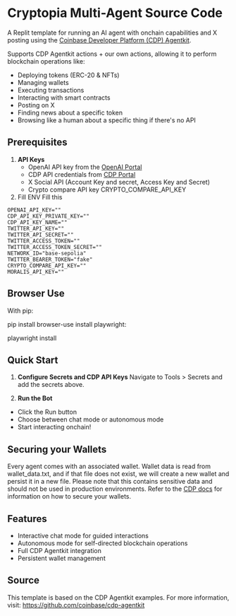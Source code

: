 # Cryptopia Multi-Agent Source Code

A Replit template for running an AI agent with onchain capabilities and X posting using the [Coinbase Developer Platform (CDP) Agentkit](https://github.com/coinbase/cdp-agentkit/).

Supports CDP Agentkit actions + our own actions, allowing it to perform blockchain operations like:
- Deploying tokens (ERC-20 & NFTs)
- Managing wallets
- Executing transactions
- Interacting with smart contracts
- Posting on X
- Finding news about a specific token
- Browsing like a human about a specific thing if there's no API

## Prerequisites

1. **API Keys**
   - OpenAI API key from the [OpenAI Portal](https://platform.openai.com/api-keys)
   - CDP API credentials from [CDP Portal](https://portal.cdp.coinbase.com/access/api)
   - X Social API (Account Key and secret, Access Key and Secret)
   - Crypto compare API key CRYPTO_COMPARE_API_KEY
2. Fill ENV
Fill this
```
OPENAI_API_KEY=""
CDP_API_KEY_PRIVATE_KEY=""
CDP_API_KEY_NAME=""
TWITTER_API_KEY=""
TWITTER_API_SECRET=""
TWITTER_ACCESS_TOKEN=""
TWITTER_ACCESS_TOKEN_SECRET=""
NETWORK_ID="base-sepolia"
TWITTER_BEARER_TOKEN="fake"
CRYPTO_COMPARE_API_KEY=""
MORALIS_API_KEY=""
```
## Browser Use
With pip:

pip install browser-use
install playwright:

playwright install

## Quick Start

1. **Configure Secrets and CDP API Keys**
   Navigate to Tools > Secrets and add the secrets above.

2. **Run the Bot**
- Click the Run button
- Choose between chat mode or autonomous mode
- Start interacting onchain!

## Securing your Wallets

Every agent comes with an associated wallet. Wallet data is read from wallet_data.txt, and if that file does not exist, we will create a new wallet and persist it in a new file. Please note that this contains sensitive data and should not be used in production environments. Refer to the [CDP docs](https://docs.cdp.coinbase.com/mpc-wallet/docs/wallets#securing-a-wallet) for information on how to secure your wallets.

## Features
- Interactive chat mode for guided interactions
- Autonomous mode for self-directed blockchain operations
- Full CDP Agentkit integration
- Persistent wallet management

## Source
This template is based on the CDP Agentkit examples. For more information, visit:
https://github.com/coinbase/cdp-agentkit
